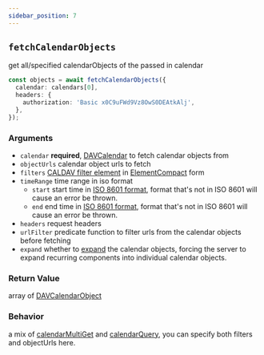 ```yaml
---
sidebar_position: 7
---
```


## `fetchCalendarObjects`

get all/specified calendarObjects of the passed in calendar

```ts
const objects = await fetchCalendarObjects({
  calendar: calendars[0],
  headers: {
    authorization: 'Basic x0C9uFWd9Vz8OwS0DEAtkAlj',
  },
});
```

### Arguments

- `calendar` **required**, [DAVCalendar](../types/DAVCalendar.md) to fetch calendar objects from
- `objectUrls` calendar object urls to fetch
- `filters` [CALDAV filter element](https://datatracker.ietf.org/doc/html/rfc4791#section-9.7) in [ElementCompact](../types/ElementCompact.md) form
- `timeRange` time range in iso format
  - `start` start time in [ISO 8601 format](https://en.wikipedia.org/wiki/ISO_8601), format that's not in ISO 8601 will cause an error be thrown.
  - `end` end time in [ISO 8601 format](https://en.wikipedia.org/wiki/ISO_8601), format that's not in ISO 8601 will cause an error be thrown.
- `headers` request headers
- `urlFilter` predicate function to filter urls from the calendar objects before fetching
- `expand` whether to [expand](https://datatracker.ietf.org/doc/html/rfc4791#section-9.6.5) the calendar objects, forcing the server to expand recurring components into individual calendar objects.

### Return Value

array of [DAVCalendarObject](../types/DAVCalendarObject.md)

### Behavior

a mix of [calendarMultiGet](calendarMultiGet.md) and [calendarQuery](calendarQuery.md), you can specify both filters and objectUrls here.
